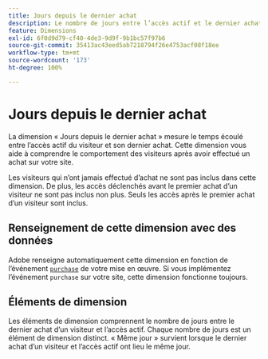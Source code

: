```yaml
---
title: Jours depuis le dernier achat
description: Le nombre de jours entre l’accès actif et le dernier achat.
feature: Dimensions
exl-id: 6f0d9d79-cf40-4de3-9d9f-9b1bc57f97b6
source-git-commit: 35413ac43eed5ab7218794f26e4753acf08f18ee
workflow-type: tm+mt
source-wordcount: '173'
ht-degree: 100%

---
```


# Jours depuis le dernier achat

La dimension « Jours depuis le dernier achat » mesure le temps écoulé entre l’accès actif du visiteur et son dernier achat. Cette dimension vous aide à comprendre le comportement des visiteurs après avoir effectué un achat sur votre site.

Les visiteurs qui n’ont jamais effectué d’achat ne sont pas inclus dans cette dimension. De plus, les accès déclenchés avant le premier achat d’un visiteur ne sont pas inclus non plus. Seuls les accès après le premier achat d’un visiteur sont inclus.

## Renseignement de cette dimension avec des données

Adobe renseigne automatiquement cette dimension en fonction de l’événement [`purchase`](/help/implement/vars/page-vars/events/event-purchase.md) de votre mise en œuvre. Si vous implémentez l’événement `purchase` sur votre site, cette dimension fonctionne toujours.

## Éléments de dimension

Les éléments de dimension comprennent le nombre de jours entre le dernier achat d’un visiteur et l’accès actif. Chaque nombre de jours est un élément de dimension distinct. « Même jour » survient lorsque le dernier achat d’un visiteur et l’accès actif ont lieu le même jour.
